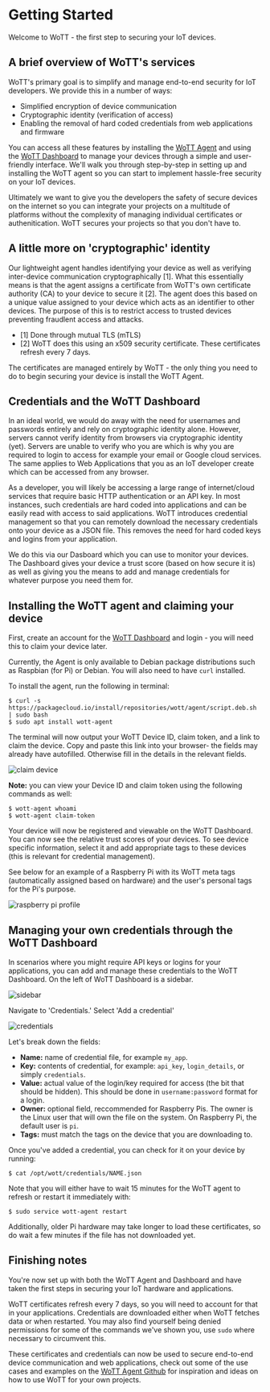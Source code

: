 # Getting Started

Welcome to WoTT - the first step to securing your IoT devices.

## A brief overview of WoTT's services

WoTT's primary goal is to simplify and manage end-to-end security for IoT developers. 
We provide this in a number of ways:

- Simplified encryption of device communication
- Cryptographic identity (verification of access)
- Enabling the removal of hard coded credentials from web applications and firmware

You can access all these features by installing the [WoTT Agent](https://github.com/WoTTsecurity/agent) and using the [WoTT Dashboard](https://dash.wott.io) to manage your devices through a simple and user-friendly interface. We'll walk you through step-by-step in setting up and installing the WoTT agent so you can start to implement hassle-free security on your IoT devices. 

Ultimately we want to give you the developers the safety of secure devices on the internet so you can integrate your projects on a multitude of platforms without the complexity of managing individual certificates or authenitication. WoTT secures your projects so that you don't have to.

## A little more on 'cryptographic' identity

Our lightweight agent handles identifying your device as well as verifying inter-device communication cryptographically [1]. What this essentially means is that the agent assigns a certificate from WoTT's own certificate authority (CA) to your device to secure it [2].
The agent does this based on a unique value assigned to your device which acts as an identifier to other devices. The purpose of this is to restrict access to trusted devices preventing fraudlent access and attacks. 

* [1] Done through mutual TLS (mTLS)
* [2] WoTT does this using an x509 security certificate. These certificates refresh every 7 days.

The certificates are managed entirely by WoTT - the only thing you need to do to begin securing your device is install the WoTT Agent.

## Credentials and the WoTT Dashboard

In an ideal world, we would do away with the need for usernames and passwords entirely and rely on cryptographic identity alone. However, servers cannot verify identity from browsers via cryptographic identity (yet). Servers are unable to verify who you are which is why you are required to login to access for example your email or Google cloud services. The same applies to Web Applications that you as an IoT developer create which can be accessed from any browser.

As a developer, you will likely be accessing a large range of internet/cloud services that require basic HTTP authentication or an API key. In most instances, such credentials are hard coded into applications and can be easily read with access to said applications. WoTT introduces credential management so that you can remotely download the necessary credentials onto your device as a JSON file. This removes the need for hard coded keys and logins from your application. 

We do this via our Dasboard which you can use to monitor your devices. The Dashboard gives your device a trust score (based on how secure it is) as well as giving you the means to add and manage credentials for whatever purpose you need them for.

## Installing the WoTT agent and claiming your device

First, create an account for the [WoTT Dashboard](https://dash.wott.io) and login - you will need this to claim your device later.

Currently, the Agent is only available to Debian package distributions such as Raspbian (for Pi) or Debian. You will also need to have `curl` installed.

To install the agent, run the following in terminal:

```
$ curl -s https://packagecloud.io/install/repositories/wott/agent/script.deb.sh | sudo bash
$ sudo apt install wott-agent
```
The terminal will now output your WoTT Device ID, claim token, and a link to claim the device. 
Copy and paste this link into your browser- the fields may already have autofilled. Otherwise fill in the details in the relevant fields.

![claim device](https://github.com/WoTTsecurity/wott-io/blob/master/documentation/getting_started/images/claim-device.png)

**Note:** you can view your Device ID and claim token using the following commands as well:

```
$ wott-agent whoami
$ wott-agent claim-token
```
Your device will now be registered and viewable on the WoTT Dashboard. You can now see the relative trust scores of your devices. To see device specific information, select it and add appropriate tags to these devices (this is relevant for credential management).

See below for an example of a Raspberry Pi with its WoTT meta tags (automatically assigned based on hardware) and the user's personal tags for the Pi's purpose.

![raspberry pi profile](https://github.com/WoTTsecurity/wott-io/blob/master/documentation/getting_started/images/rasbpi-profile.png)

## Managing your own credentials through the WoTT Dashboard

In scenarios where you might require API keys or logins for your applications, you can add and manage these credentials to the WoTT Dashboard. On the left of WoTT Dashboard is a sidebar.

![sidebar](https://github.com/WoTTsecurity/wott-io/blob/master/documentation/getting_started/images/sidebar.png)

Navigate to 'Credentials.' Select 'Add a credential'

![credentials](https://github.com/WoTTsecurity/wott-io/blob/master/documentation/getting_started/images/credentials.png)

Let's break down the fields:

* **Name:** name of credential file, for example `my_app`. 
* **Key:** contents of credential, for example: `api_key`, `login_details`, or simply `credentials`.
* **Value:** actual value of the login/key required for access (the bit that should be hidden). This should be done in `username:password` format for a login.
* **Owner:** optional field, reccommended for Raspberry Pis. The owner is the Linux user that will own the file on the system. On Raspberry Pi, the default user is `pi`.
* **Tags:** must match the tags on the device that you are downloading to.

Once you've added a credential, you can check for it on your device by running:

```
$ cat /opt/wott/credentials/NAME.json
```
Note that you will either have to wait 15 minutes for the WoTT agent to refresh or restart it immediately with:
```
$ sudo service wott-agent restart
```
Additionally, older Pi hardware may take longer to load these certificates, so do wait a few minutes if the file has not downloaded yet. 

## Finishing notes

You're now set up with both the WoTT Agent and Dashboard and have taken the first steps in securing your IoT hardware and applications. 

WoTT certificates refresh every 7 days, so you will need to account for that in your applications.
Credentials are downloaded either when WoTT fetches data or when restarted. You may also find yourself being denied permissions for some of the commands we've shown you, use `sudo` where necessary to circumvent this.

These certificates and credentials can now be used to secure end-to-end device communication and web applications, check out some of the use cases and examples on the [WoTT Agent Github](https://github.com/WoTTsecurity/agent) for inspiration and ideas on how to use WoTT for your own projects.